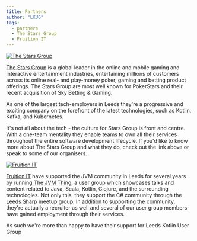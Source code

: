 ```yaml
---
title: Partners
author: "LKUG"
tags:
  - partners
  - The Stars Group
  - Fruition IT
---
```


<div style="margin-bottom: 20px; width: 100%; text-align: left;">
<a href="http://www.starsgroup.com/careers/" target="_blank">
  <img src="/assets/media/stars-logo.png"
      alt="The Stars Group"
      style="display: block; margin: 0 auto;"
  />
</a>
<p><a href="http://www.starsgroup.com/careers/" target="_blank">The Stars Group</a> is a global leader in the online and mobile gaming and interactive entertainment industries, entertaining millions of customers across its online real- and play-money poker, gaming and betting product offerings. The Stars Group are most well known for PokerStars and their recent acquisition of Sky Betting & Gaming.</p>
<p>As one of the largest tech-employers in Leeds they're a progressive and exciting company on the forefront of the latest technologies, such as Kotlin, Kafka, and Kubernetes.</p>
<p>It's not all about the tech - the culture for Stars Group is front and centre. With a one-team mentality they enable teams to own all their services throughout the entire software development lifecycle. If you'd like to know more about The Stars Group and what they do, check out the link above or speak to some of our organisers.</p>

<a href="https://www.fruitionit.co.uk" target="_blank">
  <img src="/assets/media/fruition-logo.png"
        alt="Fruition IT"
        style="display: block; margin: 0 auto;"
   />
</a>
<p><a href="https://www.fruitionit.co.uk" target="_blank">Fruition IT</a> have supported the JVM community in Leeds for several years by running <a href="https://www.meetup.com/Leeds-JVMThing/">The JVM Thing</a>, a user group which showcases talks and content related to Java, Scala, Kotlin, Clojure, and the surrounding technologies. Not only this, they support the C# community through the <a href="https://www.meetup.com/Leeds-Sharp/"/>Leeds Sharp</a> meetup group. In addition to supporting the community, they're actually a recruiter as well and several of our user group members have gained employment through their services.</p>
<p>As such we're more than happy to have their support for Leeds Kotlin User Group </p>

</div>
